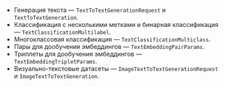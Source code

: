 * Генерация текста — `TextToTextGenerationRequest` и `TextToTextGeneration`.
* Классификация с несколькими метками и бинарная классификация — `TextClassificationMultilabel`.
* Многоклассовая классификация — `TextClassificationMulticlass`.
* Пары для дообучения эмбеддингов — `TextEmbeddingPairParams`.
* Триплеты для дообучения эмбеддингов — `TextEmbeddingTripletParams`.
* Визуально-текстовые датасеты — `ImageTextToTextGenerationRequest` и `ImageTextToTextGeneration`.